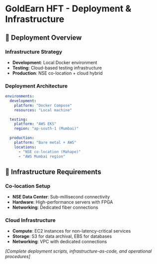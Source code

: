 # GoldEarn HFT - Deployment & Infrastructure

## 🚀 **Deployment Overview**

### **Infrastructure Strategy**
- **Development**: Local Docker environment
- **Testing**: Cloud-based testing infrastructure
- **Production**: NSE co-location + cloud hybrid

### **Deployment Architecture**

```yaml
environments:
  development:
    platform: "Docker Compose"
    resources: "Local machine"
    
  testing:
    platform: "AWS EKS"
    region: "ap-south-1 (Mumbai)"
    
  production:
    platform: "Bare metal + AWS"
    locations: 
      - "NSE co-location (Mahape)"
      - "AWS Mumbai region"
```

## 🔧 **Infrastructure Requirements**

### **Co-location Setup**
- **NSE Data Center**: Sub-millisecond connectivity
- **Hardware**: High-performance servers with FPGA
- **Networking**: Dedicated fiber connections

### **Cloud Infrastructure**
- **Compute**: EC2 instances for non-latency-critical services
- **Storage**: S3 for data archival, EBS for databases
- **Networking**: VPC with dedicated connections

*[Complete deployment scripts, infrastructure-as-code, and operational procedures]*